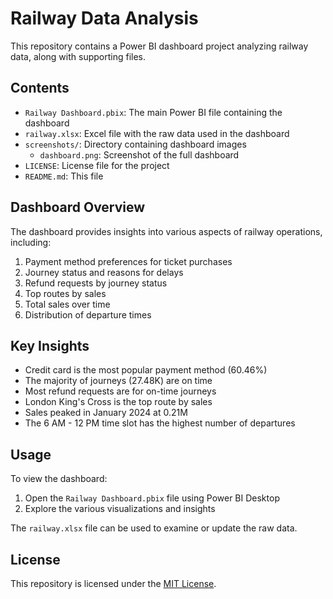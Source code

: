 # Railway Data Analysis

This repository contains a Power BI dashboard project analyzing railway data, along with supporting files.

## Contents

- `Railway Dashboard.pbix`: The main Power BI file containing the dashboard
- `railway.xlsx`: Excel file with the raw data used in the dashboard
- `screenshots/`: Directory containing dashboard images
  - `dashboard.png`: Screenshot of the full dashboard
- `LICENSE`: License file for the project
- `README.md`: This file

## Dashboard Overview

The dashboard provides insights into various aspects of railway operations, including:

1. Payment method preferences for ticket purchases
2. Journey status and reasons for delays
3. Refund requests by journey status
4. Top routes by sales
5. Total sales over time
6. Distribution of departure times

## Key Insights

- Credit card is the most popular payment method (60.46%)
- The majority of journeys (27.48K) are on time
- Most refund requests are for on-time journeys
- London King's Cross is the top route by sales
- Sales peaked in January 2024 at 0.21M
- The 6 AM - 12 PM time slot has the highest number of departures

## Usage

To view the dashboard:
1. Open the `Railway Dashboard.pbix` file using Power BI Desktop
2. Explore the various visualizations and insights

The `railway.xlsx` file can be used to examine or update the raw data.

## License

This repository is licensed under the [MIT License](https://opensource.org/licenses/MIT).
